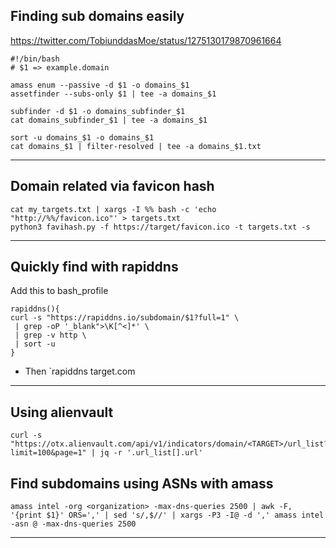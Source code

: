 ## Finding sub domains easily

https://twitter.com/TobiunddasMoe/status/1275130179870961664

```
#!/bin/bash
# $1 => example.domain

amass enum --passive -d $1 -o domains_$1
assetfinder --subs-only $1 | tee -a domains_$1

subfinder -d $1 -o domains_subfinder_$1
cat domains_subfinder_$1 | tee -a domains_$1

sort -u domains_$1 -o domains_$1
cat domains_$1 | filter-resolved | tee -a domains_$1.txt
```

---

## Domain related via favicon hash

```
cat my_targets.txt | xargs -I %% bash -c 'echo "http://%%/favicon.ico"' > targets.txt
python3 favihash.py -f https://target/favicon.ico -t targets.txt -s
```

---

## Quickly find with rapiddns

Add this to bash_profile

```
rapiddns(){
curl -s "https://rapiddns.io/subdomain/$1?full=1" \
 | grep -oP '_blank">\K[^<]*' \
 | grep -v http \
 | sort -u
}
```

- Then `rapiddns target.com

---

## Using alienvault

```
curl -s "https://otx.alienvault.com/api/v1/indicators/domain/<TARGET>/url_list?limit=100&page=1" | jq -r '.url_list[].url'
```

## Find subdomains using ASNs with amass

```
amass intel -org <organization> -max-dns-queries 2500 | awk -F, '{print $1}' ORS=',' | sed 's/,$//' | xargs -P3 -I@ -d ',' amass intel -asn @ -max-dns-queries 2500
```

---


